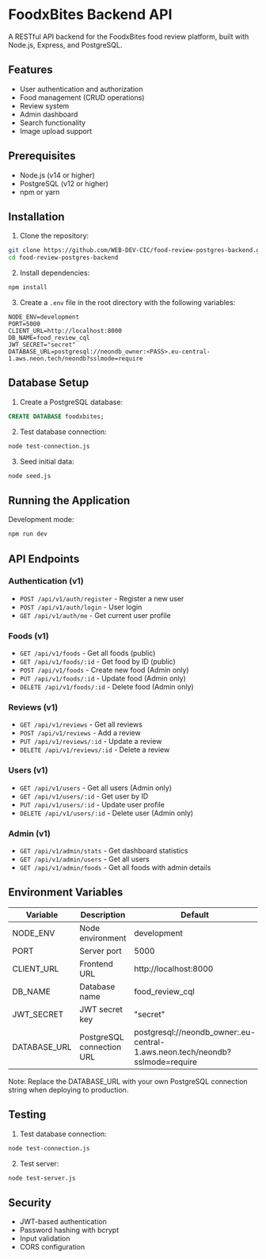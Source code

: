# FoodxBites Backend API

A RESTful API backend for the FoodxBites food review platform, built with Node.js, Express, and PostgreSQL.

## Features

- User authentication and authorization
- Food management (CRUD operations)
- Review system
- Admin dashboard
- Search functionality
- Image upload support

## Prerequisites

- Node.js (v14 or higher)
- PostgreSQL (v12 or higher)
- npm or yarn

## Installation

1. Clone the repository:
```bash
git clone https://github.com/WEB-DEV-CIC/food-review-postgres-backend.git
cd food-review-postgres-backend
```

2. Install dependencies:
```bash
npm install
```

3. Create a `.env` file in the root directory with the following variables:
```env
NODE_ENV=development
PORT=5000
CLIENT_URL=http://localhost:8000
DB_NAME=food_review_cql
JWT_SECRET="secret"
DATABASE_URL=postgresql://neondb_owner:<PASS>.eu-central-1.aws.neon.tech/neondb?sslmode=require
```

## Database Setup

1. Create a PostgreSQL database:
```sql
CREATE DATABASE foodxbites;
```

2. Test database connection:
```bash
node test-connection.js
```

3. Seed initial data:
```bash
node seed.js
```

## Running the Application

Development mode:
```bash
npm run dev
```

## API Endpoints

### Authentication (v1)
- `POST /api/v1/auth/register` - Register a new user
- `POST /api/v1/auth/login` - User login
- `GET /api/v1/auth/me` - Get current user profile

### Foods (v1)
- `GET /api/v1/foods` - Get all foods (public)
- `GET /api/v1/foods/:id` - Get food by ID (public)
- `POST /api/v1/foods` - Create new food (Admin only)
- `PUT /api/v1/foods/:id` - Update food (Admin only)
- `DELETE /api/v1/foods/:id` - Delete food (Admin only)

### Reviews (v1)
- `GET /api/v1/reviews` - Get all reviews
- `POST /api/v1/reviews` - Add a review
- `PUT /api/v1/reviews/:id` - Update a review
- `DELETE /api/v1/reviews/:id` - Delete a review

### Users (v1)
- `GET /api/v1/users` - Get all users (Admin only)
- `GET /api/v1/users/:id` - Get user by ID
- `PUT /api/v1/users/:id` - Update user profile
- `DELETE /api/v1/users/:id` - Delete user (Admin only)

### Admin (v1)
- `GET /api/v1/admin/stats` - Get dashboard statistics
- `GET /api/v1/admin/users` - Get all users
- `GET /api/v1/admin/foods` - Get all foods with admin details

## Environment Variables


| Variable | Description | Default |
|----------|-------------|---------|
| NODE_ENV | Node environment | development |
| PORT | Server port | 5000 |
| CLIENT_URL | Frontend URL | http://localhost:8000 |
| DB_NAME | Database name | food_review_cql |
| JWT_SECRET | JWT secret key | "secret" |
| DATABASE_URL | PostgreSQL connection URL | postgresql://neondb_owner:<PASS>.eu-central-1.aws.neon.tech/neondb?sslmode=require |

Note: Replace the DATABASE_URL with your own PostgreSQL connection string when deploying to production.

## Testing

1. Test database connection:
```bash
node test-connection.js
```

2. Test server:
```bash
node test-server.js
```

## Security

- JWT-based authentication
- Password hashing with bcrypt
- Input validation
- CORS configuration


